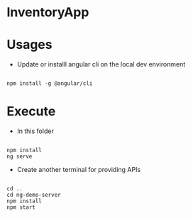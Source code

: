 # InventoryApp
# Usages

* Update or installl angular cli on the local dev environment

```

npm install -g @angular/cli

```

# Execute
* In this folder
```

npm install
ng serve

```

* Create another terminal for providing APIs

```

cd ..
cd ng-demo-server
npm install
npm start

```

